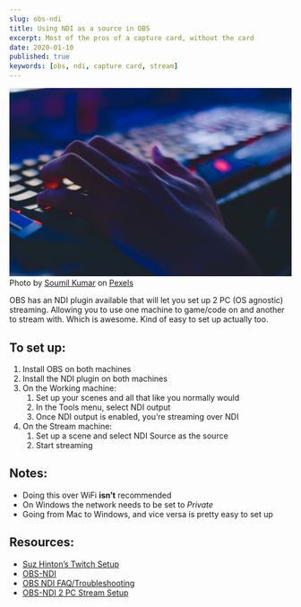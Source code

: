```yaml
---
slug: obs-ndi
title: Using NDI as a source in OBS
excerpt: Most of the pros of a capture card, without the card
date: 2020-01-10
published: true
keywords: [obs, ndi, capture card, stream]
---
```


![Picture of a person typing on a keyboard](./images/person-typing.jpg) Photo by
[Soumil Kumar](https://www.pexels.com/@soumil-kumar-4325) on
[Pexels](https://www.pexels.com/photo/photo-of-person-typing-on-computer-keyboard-735911/)

OBS has an NDI plugin available that will let you set up 2 PC (OS agnostic)
streaming. Allowing you to use one machine to game/code on and another to stream
with. Which is awesome. Kind of easy to set up actually too.

## To set up:

1. Install OBS on both machines
2. Install the NDI plugin on both machines
3. On the Working machine:
   1. Set up your scenes and all that like you normally would
   2. In the Tools menu, select NDI output
   3. Once NDI output is enabled, you’re streaming over NDI
4. On the Stream machine:
   1. Set up a scene and select NDI Source as the source
   2. Start streaming

## Notes:

- Doing this over WiFi **isn’t** recommended
- On Windows the network needs to be set to _Private_
- Going from Mac to Windows, and vice versa is pretty easy to set up

## Resources:

- [Suz Hinton’s Twitch Setup](https://medium.com/@suzhinton/my-twitch-live-coding-setup-b2516672fb21)
- [OBS-NDI](https://github.com/Palakis/obs-ndi/releases)
- [OBS NDI FAQ/Troubleshooting](https://www.youtube.com/watch?v=N3KlbU5AYP0)
- [OBS-NDI 2 PC Stream Setup](https://www.youtube.com/watch?v=AH_ECDLkKEA)
